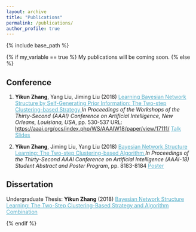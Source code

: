 ```yaml
---
layout: archive
title: "Publications"
permalink: /publications/
author_profile: true
---
```


<!--{% if author.googlescholar %}
  You can also find my articles on <u><a href="{{author.googlescholar}}">my Google Scholar profile</a>.</u>
{% endif %}
-->

{% include base_path %}

{% if my_variable == true %}
My publications will be coming soon.
{% else %}

<!--{% for post in site.publications reversed %}
  {% include archive-single.html %}
{% endfor %}
-->

## Conference

1. **Yikun Zhang**, Yang Liu, Jiming Liu (2018) <A href="https://zhangyk8.github.io/publications/AAAIWorkshop.pdf" style="color: #52adc8; text-decoration=underline"> Learning Bayesian Network Structure by Self-Generating Prior Information: The Two-step Clustering-based Strategy </A>  _In Proceedings of the Workshops of the Thirty-Second {AAAI} Conference on Artificial Intelligence, New Orleans, Louisiana, USA_, pp. 530-537 URL: <A href="https://aaai.org/ocs/index.php/WS/AAAIW18/paper/view/17111/" style="text-decoration=underline"> https://aaai.org/ocs/index.php/WS/AAAIW18/paper/view/17111/ </A> <u style="color: #52adc8"><A href="https://zhangyk8.github.io/publications/Workshop_Talk.pdf" style="color: #52adc8; text-decoration=underline">  Talk Slides </A></u>

2. **Yikun Zhang**, Jiming Liu, Yang Liu (2018) <A href="https://zhangyk8.github.io/publications/AAAIStudentAbstract.pdf" style="color: #52adc8; text-decaration=underline"> Bayesian Network Structure Learning: The Two-step Clustering-based Algorithm </A>  _In Proceedings of the Thirty-Second AAAI Conference on Artificial Intelligence (AAAI-18) Student Abstract and Poster Program_, pp. 8183-8184  <u style="color: #52adc8"><A href="https://zhangyk8.github.io/publications/poster_SA.pdf" style="color: #52adc8; text-decoration=underline"> Poster </A></u>

## Dissertation

Undergraduate Thesis: **Yikun Zhang** (2018) <A href="https://zhangyk8.github.io/publications/Thesis.pdf" style="color: #52adc8; text-decoration=underline"> Bayesian Network Structure Learning: The Two-Step Clustering-Based Strategy and Algorithm Combination </A>

{% endif %}
